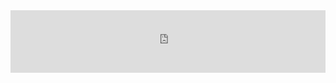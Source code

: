 <div style="margin:auto;overflow:hidden" class="framed-content framed-python-api">
<iframe src="https://openml.github.io/openml-python/dev/api.html"
        class="framed-github framed-python" height="100vh" width="100%" frameborder="0" id="python_api_frame"
        allowfullscreen sandbox="allow-scripts allow-same-origin">
  <p> <a href="https://openml.github.io/openml-python/develop/api.html">
    Fallback link for browsers that don't support iframes
  </a> </p>
</iframe>
</div>
